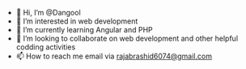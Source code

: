 - 👋 Hi, I’m @Dangool
- 👀 I’m interested in web development
- 🌱 I’m currently learning Angular and PHP
- 💞️ I’m looking to collaborate on web development and other helpful codding activities
- 📫 How to reach me email via rajabrashid6074@gmail.com

<!---
Dangool/Dangool is a ✨ special ✨ repository because its `README.md` (this file) appears on your GitHub profile.
You can click the Preview link to take a look at your changes.
--->
 

